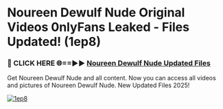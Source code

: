 # Noureen Dewulf Nude Original Videos 0nlyFans Leaked - Files Updated! (1ep8)

<h3>🔴 CLICK HERE 🌐==►► <a href="https://tinyurl.com/5h6xmrr3" rel="nofollow">Noureen Dewulf Nude Updated Files</a></h3>

Get Noureen Dewulf Nude and all content. Now you can access all videos and pictures of Noureen Dewulf Nude. New Updated Files 2025!

[![1ep8](https://i.imgur.com/KVD873Z.gif)](https://tinyurl.com/5h6xmrr3)
